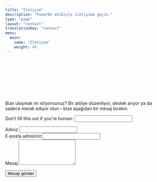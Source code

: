 ```yaml
---
title: "İletişim"
description: "PowerOn ekibiyle iletişime geçin."
type: "page"
layout: "contact"
translationKey: "contact"
menu:
  main:
    name: "İletişim"
    weight: 40
---
```

<div class="container" style="padding-top: 120px; max-width: 800px;">

<p>Bize ulaşmak mı istiyorsunuz? Bir atölye düzenliyor, destek arıyor ya da sadece merak ediyor olun – bize aşağıdan bir mesaj bırakın.</p>

<form name="contact" method="POST" data-netlify="true" netlify-honeypot="bot-field" action="/tr/tesekkurler" netlify>
  <input type="hidden" name="form-name" value="contact" />
  <p class="d-none">
    <label>Don’t fill this out if you're human: <input name="bot-field" /></label>
  </p>

  <div class="form-group">
    <label for="name">Adınız</label>
    <input class="form-control" type="text" name="name" id="name" required />
  </div>

  <div class="form-group">
    <label for="email">E-posta adresiniz</label>
    <input class="form-control" type="email" name="email" id="email" required />
  </div>

  <div class="form-group">
    <label for="message">Mesaj</label>
    <textarea class="form-control" name="message" id="message" rows="5" required></textarea>
  </div>

  <button class="btn btn-primary mt-3" type="submit">Mesajı gönder</button>
</form>
</div>

